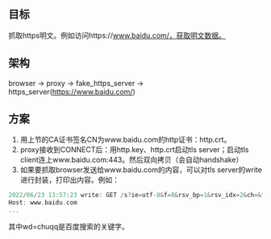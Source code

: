 ## 目标

抓取https明文。例如访问https://www.baidu.com/，获取明文数据。

## 架构

browser -> proxy -> fake_https_server -> https_server(https://www.baidu.com/)

## 方案

1. 用上节的CA证书签名CN为www.baidu.com的http证书：http.crt。
2. proxy接收到CONNECT后：用http.key、http.crt启动tls server；启动tls client连上www.baidu.com:443。然后双向拷贝（会自动handshake）
3. 如果要抓取browser发送给www.baidu.com的内容，可以对tls server的write进行封装，打印出内容。例如：

```go
2022/06/23 13:57:23 write: GET /s?ie=utf-8&f=8&rsv_bp=1&rsv_idx=2&ch=&tn=baiduhome_pg&bar=&wd=chuqq&rsv_spt=1&oq=123&rsv_pq=bd78bb670012f90e&rsv_t=8422hiK2GgW1OU%2FjUNSaHNJRKYjGIM24zH213VYFreF8vpyI7woTDO0k4UmRNi1flJPr&rqlang=cn HTTP/1.1
Host: www.baidu.com
...
```

其中wd=chuqq是百度搜索的关键字。
